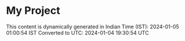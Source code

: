 # My Project

This content is dynamically generated in Indian Time (IST): 2024-01-05 01:00:54 IST
Converted to UTC: 2024-01-04 19:30:54 UTC
